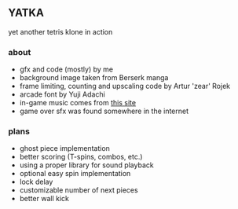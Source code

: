 ## YATKA
yet another tetris klone in action

### about
- gfx and code (mostly) by me
- background image taken from Berserk manga
- frame limiting, counting and upscaling code by Artur 'zear' Rojek
- arcade font by Yuji Adachi
- in-game music comes from [this site](http://www.keygenmusic.net/)
- game over sfx was found somewhere in the internet

### plans
- ghost piece implementation
- better scoring (T-spins, combos, etc.)
- using a proper library for sound playback
- optional easy spin implementation
- lock delay
- customizable number of next pieces
- better wall kick
